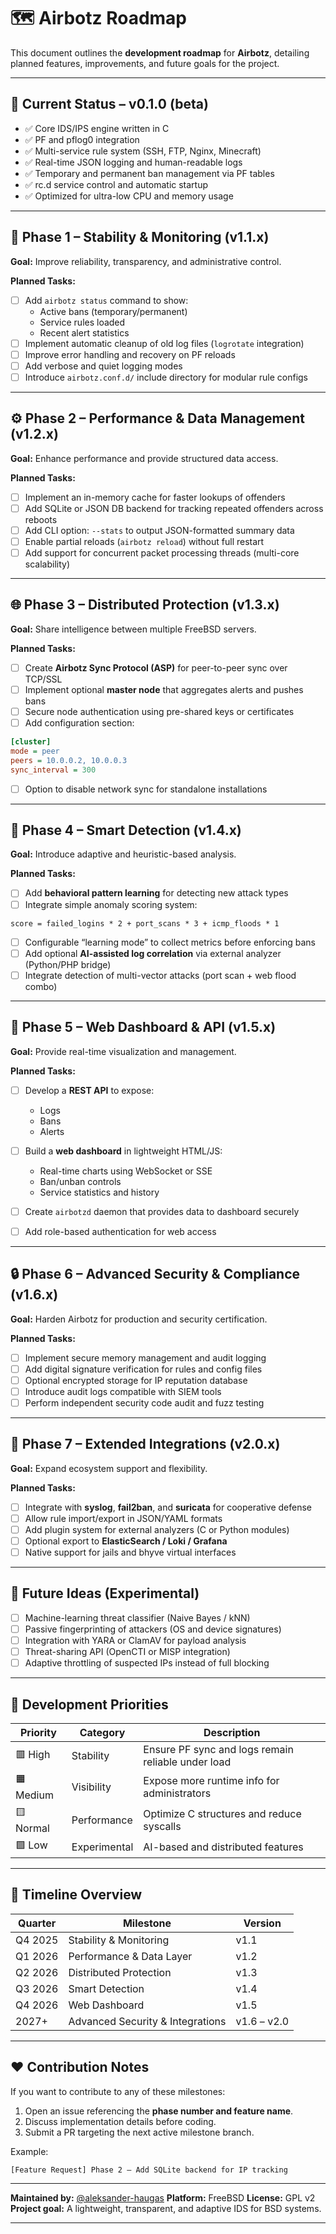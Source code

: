 # 🗺️ Airbotz Roadmap

This document outlines the **development roadmap** for **Airbotz**, detailing planned features, improvements, and future goals for the project.

---

## 🏁 Current Status – v0.1.0 (beta)

- ✅ Core IDS/IPS engine written in C  
- ✅ PF and pflog0 integration  
- ✅ Multi-service rule system (SSH, FTP, Nginx, Minecraft)  
- ✅ Real-time JSON logging and human-readable logs  
- ✅ Temporary and permanent ban management via PF tables  
- ✅ rc.d service control and automatic startup  
- ✅ Optimized for ultra-low CPU and memory usage  

---

## 🧩 Phase 1 – Stability & Monitoring (v1.1.x)

**Goal:** Improve reliability, transparency, and administrative control.

**Planned Tasks:**
- [ ] Add `airbotz status` command to show:
  - Active bans (temporary/permanent)
  - Service rules loaded
  - Recent alert statistics  
- [ ] Implement automatic cleanup of old log files (`logrotate` integration)  
- [ ] Improve error handling and recovery on PF reloads  
- [ ] Add verbose and quiet logging modes  
- [ ] Introduce `airbotz.conf.d/` include directory for modular rule configs  

---

## ⚙️ Phase 2 – Performance & Data Management (v1.2.x)

**Goal:** Enhance performance and provide structured data access.

**Planned Tasks:**
- [ ] Implement an in-memory cache for faster lookups of offenders  
- [ ] Add SQLite or JSON DB backend for tracking repeated offenders across reboots  
- [ ] Add CLI option: `--stats` to output JSON-formatted summary data  
- [ ] Enable partial reloads (`airbotz reload`) without full restart  
- [ ] Add support for concurrent packet processing threads (multi-core scalability)  

---

## 🌐 Phase 3 – Distributed Protection (v1.3.x)

**Goal:** Share intelligence between multiple FreeBSD servers.

**Planned Tasks:**
- [ ] Create **Airbotz Sync Protocol (ASP)** for peer-to-peer sync over TCP/SSL  
- [ ] Implement optional **master node** that aggregates alerts and pushes bans  
- [ ] Secure node authentication using pre-shared keys or certificates  
- [ ] Add configuration section:
```ini
[cluster]
mode = peer
peers = 10.0.0.2, 10.0.0.3
sync_interval = 300
```

* [ ] Option to disable network sync for standalone installations

---

## 🧠 Phase 4 – Smart Detection (v1.4.x)

**Goal:** Introduce adaptive and heuristic-based analysis.

**Planned Tasks:**

* [ ] Add **behavioral pattern learning** for detecting new attack types
* [ ] Integrate simple anomaly scoring system:

```
score = failed_logins * 2 + port_scans * 3 + icmp_floods * 1
```
* [ ] Configurable “learning mode” to collect metrics before enforcing bans
* [ ] Add optional **AI-assisted log correlation** via external analyzer (Python/PHP bridge)
* [ ] Integrate detection of multi-vector attacks (port scan + web flood combo)

---

## 🧰 Phase 5 – Web Dashboard & API (v1.5.x)

**Goal:** Provide real-time visualization and management.

**Planned Tasks:**

* [ ] Develop a **REST API** to expose:

  * Logs
  * Bans
  * Alerts
* [ ] Build a **web dashboard** in lightweight HTML/JS:

  * Real-time charts using WebSocket or SSE
  * Ban/unban controls
  * Service statistics and history
* [ ] Create `airbotzd` daemon that provides data to dashboard securely
* [ ] Add role-based authentication for web access

---

## 🔒 Phase 6 – Advanced Security & Compliance (v1.6.x)

**Goal:** Harden Airbotz for production and security certification.

**Planned Tasks:**

* [ ] Implement secure memory management and audit logging
* [ ] Add digital signature verification for rules and config files
* [ ] Optional encrypted storage for IP reputation database
* [ ] Introduce audit logs compatible with SIEM tools
* [ ] Perform independent security code audit and fuzz testing

---

## 🧩 Phase 7 – Extended Integrations (v2.0.x)

**Goal:** Expand ecosystem support and flexibility.

**Planned Tasks:**

* [ ] Integrate with **syslog**, **fail2ban**, and **suricata** for cooperative defense
* [ ] Allow rule import/export in JSON/YAML formats
* [ ] Add plugin system for external analyzers (C or Python modules)
* [ ] Optional export to **ElasticSearch / Loki / Grafana**
* [ ] Native support for jails and bhyve virtual interfaces

---

## 🧠 Future Ideas (Experimental)

* [ ] Machine-learning threat classifier (Naive Bayes / kNN)
* [ ] Passive fingerprinting of attackers (OS and device signatures)
* [ ] Integration with YARA or ClamAV for payload analysis
* [ ] Threat-sharing API (OpenCTI or MISP integration)
* [ ] Adaptive throttling of suspected IPs instead of full blocking

---

## 🧭 Development Priorities

| Priority  | Category     | Description                                        |
| --------- | ------------ | -------------------------------------------------- |
| 🟥 High   | Stability    | Ensure PF sync and logs remain reliable under load |
| 🟧 Medium | Visibility   | Expose more runtime info for administrators        |
| 🟨 Normal | Performance  | Optimize C structures and reduce syscalls          |
| 🟩 Low    | Experimental | AI-based and distributed features                  |

---

## 📅 Timeline Overview

| Quarter | Milestone                        | Version     |
| ------- | -------------------------------- | ----------- |
| Q4 2025 | Stability & Monitoring           | v1.1        |
| Q1 2026 | Performance & Data Layer         | v1.2        |
| Q2 2026 | Distributed Protection           | v1.3        |
| Q3 2026 | Smart Detection                  | v1.4        |
| Q4 2026 | Web Dashboard                    | v1.5        |
| 2027+   | Advanced Security & Integrations | v1.6 – v2.0 |

---

## ❤️ Contribution Notes

If you want to contribute to any of these milestones:

1. Open an issue referencing the **phase number and feature name**.
2. Discuss implementation details before coding.
3. Submit a PR targeting the next active milestone branch.

Example:

```
[Feature Request] Phase 2 – Add SQLite backend for IP tracking
```

---

**Maintained by:** [@aleksander-haugas](https://github.com/aleksander-haugas)
**Platform:** FreeBSD
**License:** GPL v2
**Project goal:** A lightweight, transparent, and adaptive IDS for BSD systems.

---
